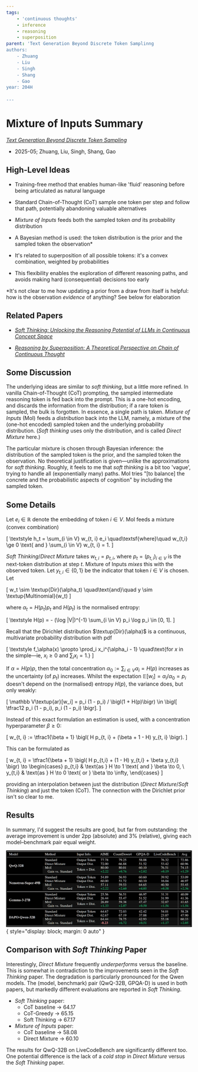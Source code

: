 ```yaml
---
tags:
    - 'continuous thoughts'
    - inference
    - reasoning
    - superposition
parent: 'Text Generation Beyond Discrete Token Samplinng
authors:
    - Zhuang
    - Liu
    - Singh
    - Shang
    - Gao
year: 204H

---
```

# Mixture of Inputs Summary

[*Text Generation Beyond Discrete Token Sampling*](https://arxiv.org/abs/2505.14827)
-   2025-05; Zhuang, Liu, Singh, Shang, Gao

## High-Level Ideas

-   Training-free method that enables human-like 'fluid' reasoning before being articulated as natural language

-   Standard Chain-of-Thought (CoT) sample one token per step and follow that path, potentially abandoning valuable alternatives

-   *Mixture of Inputs* feeds both the sampled token *and* its probability distribution

-   A Bayesian method is used: the token distribution is the prior and the sampled token the observation\*

-   It's related to superposition of all possible tokens: it's a convex combination, weighted by probabilities

-   This flexibility enables the exploration of different reasoning paths, and avoids making hard (consequential) decisions too early

\*It's not clear to me how updating a prior from a draw from itself is helpful: how is the observation *evidence* of anything? See below for elaboration

## Related Papers

-   [*Soft Thinking: Unlocking the Reasoning Potential of LLMs in Continuous Concept Space*](http://arxiv.org/abs/2505.15778)

-   [*Reasoning by Superposition: A Theoretical Perspective on Chain of Continuous Thought*](http://arxiv.org/abs/2505.12514)

## Some Discussion

The underlying ideas are similar to *soft thinking*, but a little more refined. In vanilla Chain-of-Thought (CoT) prompting, the sampled intermediate reasoning token is fed back into the prompt. This is a one-hot encoding, and discards the information from the distribution; if a rare token is sampled, the bulk is forgotten. In essence, a single path is taken. *Mixture of Inputs* (MoI) feeds a *distribution* back into the LLM, namely, a mixture of the (one-hot encoded) sampled token and the underlying probability distribution. (*Soft thinking* uses only the distribution, and is called *Direct Mixture* here.)

The particular mixture is chosen through Bayesian inference: the distribution of the sampled token is the prior, and the sampled token the observation. No theoretical justification is given—unlike the approximations for *soft thinking*. Roughly, it feels to me that *soft thinking* is a bit too 'vague', trying to handle all (exponentially many) paths. MoI tries "[to balance] the concrete and the probabilistic aspects of cognition" by including the sampled token.

## Some Details

Let $e_i \in \mathbb R$ denote the embedding of token $i \in V$. MoI feeds a mixture (convex combination)

\[
    \textstyle
    h_t = \sum_{i \in V} w_{t, i} e_i
\quad\textsf{where}\quad
    w_{t,i} \ge 0 \text{ and } \sum_{i \in V} w_{t, i} = 1.
\]

*Soft Thinking*/*Direct Mixture* takes $w_{t, i} = p_{t, i}$, where $p_t = (p_{t,i})_{i \in V}$ is the next-token distribution at step $t$. Mixture of Inputs *mixes* this with the observed token. Let $y_{t,i} \in \{0, 1\}$ be the indicator that token $i \in V$ is chosen. Let

\[
    w_t \sim \textup{Dir}(\alpha_t)
\quad\text{and}\quad
    y \sim \textup{Multinomial}(w_t)
\]

where $\alpha_t = H(p_t) p_t$ and $H(p_t)$ is the normalised entropy:

\[
    \textstyle
    H(p)
=   - (\log |V|)^{-1} \sum_{i \in V} p_i \log p_i \in [0, 1].
\]

Recall that the Dirichlet distribution $\textup{Dir}(\alpha)$ is a continuous, multivariate probability distribution with pdf

\[
    \textstyle
    f_\alpha(x)
\propto
    \prod_i x_i^{\alpha_i - 1}
\quad\text{for $x$ in the simple—ie, $x_i \ge 0$ and $\sum_i x_i = 1$.}
\]

If $\alpha = H(p) p$, then the total concentration $\alpha_0 := \sum_{i \in V} \alpha_i = H(p)$ increases as the uncertainty (of $p_t$) increases. Whilst the expectation $\mathbb E[w_i] = \alpha_i / \alpha_0 = p_i$ doesn't depend on the (normalised) entropy $H(p)$, the variance does, but only weakly:

\[
    \mathbb V\textup{ar}[w_i]
=   p_i (1 - p_i) / \bigl(1 + H(p)\bigr) \in \bigl[ \tfrac12 p_i (1 - p_i), p_i (1 - p_i) \bigr].
\]

Instead of this exact formulation an estimation is used, with a concentration hyperparameter $\beta \ge 0$:

\[
    w_{t, i}
:=  \tfrac1{\beta + 1} \bigl( H p_{t, i} + (\beta + 1 - H) y_{t, i} \bigr).
\]

This can be formulated as

\[
    w_{t, i}
=   \tfrac1{\beta + 1} \bigl( H p_{t,i} + (1 - H) y_{t,i} + \beta y_{t,i} \bigr)
\to
\begin{cases}
p_{t,i} & \text{as } H \to 1 \text{ and } \beta \to 0, \\
y_{t,i} & \text{as } H \to 0 \text{ or } \beta \to \infty,
\end{cases}
\]

providing an interpolation between just the distribution (*Direct Mixture*/*Soft Thinking*) and just the token (CoT). The connection with the Dirichlet prior isn't so clear to me.

## Results

In summary, I'd suggest the results are good, but far from outstanding: the average improvement is under 2pp (absolute) and 3% (relative), giving each model–benchmark pair equal weight.

![Table of results](attachments/Mixture%20of%20Inputs%20-%20Evaluation.png){ style="display: block; margin: 0 auto" }

<!--
| Model                  | Method         | Input Info   | AIME  | +/-   | CountDown4 | +/-    | GPQA-D | +-/    | LiveCodeBench | +/-    | Average | +/-    |
| ---------------------- | -------------- | ------------ | ----- | ----- | ---------- | ------ | ------ | ------ | ------------- | ------ | ------- | ------ |
| **QwQ-32B**            | Baseline   *   | Output Token | 77.78 |       | 79.25      |        | 58.08  |        | 76.32         |        | 72.86   |        |
|                        | Direct Mixture | Output Dist  | 72.00 | -5.78 | 66.88      | -12.37 | 51.32  | -6.76  | 53.42         | -22.90 | 60.96   | -11.90 |
|                        | MoI            | Token + Dist | 80.00 | +2.22 | 80.01      | +0.76  | 60.10  | +2.02  | 74.65         | -1.67  | 74.15   | +1.29  |
| **Nemotron-Super-49B** | Baseline       | Output Token | 54.89 |       | 56.93      |        | 60.60  |        | 39.92         |        | 53.09   |        |
|                        | Direct Mixture | Output Dist  | 60.00 | +5.11 | 51.72      | -5.21  | 56.15  | -4.45  | 36.84         | -3.08  | 51.68   | -1.41  |
|                        | MoI            | Token + Dist | 57.11 | +2.22 | 59.53      | +2.60  | 60.65  | +0.05  | 40.50         | +0.58  | 55.45   | +2.36  |
| **Gemma-3-27B**        | Baseline       *   tput Token | 25.56 |       | 56.51      |        | 46.97  |        | 31.31         |        | 40.09   |        |
|                        | Direct Mixture | Output Dist  | 26.44 | +0.88 | 55.47      | -1.04  | 51.37  | +4.40  | 31.61         | +0.30  | 41.65   | +1.56  |
|                        | MoI            | Token + Dist | 26.89 | +1.33 | 59.38      | +2.87  | 47.47  | +0.50  | 32.87         | +1.56  | 41.65   | +1.56  |
| **DAPO-Qwen-32B**      | Baseline       | *   ut Token | 64.67 |       | 72.03      |        | 42.42  |        | 54.01         |        | 58.28   |        |
|                        | Direct Mixture | Output Dist  | 62.67 | -2.00 | 67.03      | -5.00  | 28.87  | -13.55 | 23.87         | -30.14 | 47.90   | -10.38 |
|                        | MoI            | Token + Dist | 64.44 | -0.23 | 78.75      | +6.72  | 42.93  | +0.51  | 55.18         | +1.17  | 60.33   | +2.05  |
-->

## Comparison with *Soft Thinking* Paper

Interestingly, *Direct Mixture* frequently *underperforms* versus the baseline. This is somewhat in contradiction to the improvements seen in the *Soft Thinking* paper. The degradation is particularly pronounced for the Qwen models. The (model, benchmark) pair (QwQ-32B, GPQA-D) is used in both papers, but markedly different evaluations are reported in *Soft Thinking*.

-   *Soft Thinking* paper:
    -   CoT baseline → 64.17
    -   CoT-Greedy → 65.15
    -    Soft Thinking → 67.17
-   *Mixture of Inputs* paper:
    -   CoT baseline → 58.08
    -   Direct Mixture → 60.10

The results for QwQ-32B on LiveCodeBench are significantly different too. One potential difference is the lack of a *cold stop* in *Direct Mixture* versus the *Soft Thinking* paper.

